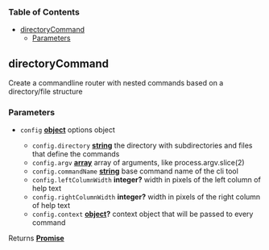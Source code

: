 <!-- Generated by documentation.js. Update this documentation by updating the source code. -->

### Table of Contents

*   [directoryCommand][1]
    *   [Parameters][2]

## directoryCommand

Create a commandline router with nested commands based on a directory/file structure

### Parameters

*   `config` **[object][3]** options object

    *   `config.directory` **[string][4]** the directory with subdirectories and files that define the commands
    *   `config.argv` **[array][5]** array of arguments, like process.argv.slice(2)
    *   `config.commandName` **[string][4]** base command name of the cli tool
    *   `config.leftColumnWidth` **integer?** width in pixels of the left column of help text
    *   `config.rightColumnWidth` **integer?** width in pixels of the right column of help text
    *   `config.context` **[object][3]?** context object that will be passed to every command

Returns **[Promise][6]** 

[1]: #directorycommand

[2]: #parameters

[3]: https://developer.mozilla.org/docs/Web/JavaScript/Reference/Global_Objects/Object

[4]: https://developer.mozilla.org/docs/Web/JavaScript/Reference/Global_Objects/String

[5]: https://developer.mozilla.org/docs/Web/JavaScript/Reference/Global_Objects/Array

[6]: https://developer.mozilla.org/docs/Web/JavaScript/Reference/Global_Objects/Promise
